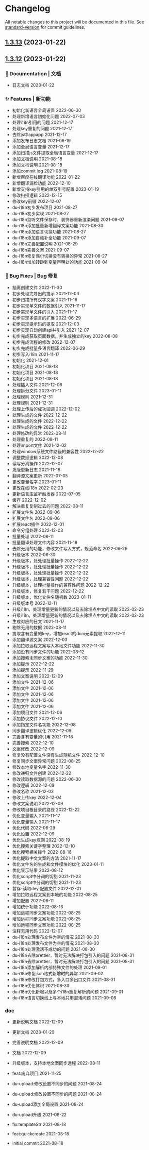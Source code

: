 # Changelog

All notable changes to this project will be documented in this file. See [standard-version](https://github.com/conventional-changelog/standard-version) for commit guidelines.

## [1.3.13](https://pkg.poizon.com/duapp/web/vscode/compare/v1.3.12...v1.3.13) (2023-01-22)



## [1.3.12](https://pkg.poizon.com/duapp/web/vscode/compare/v1.3.11...v1.3.12) (2023-01-22)

### 📝 Documentation | 文档


* 日志文档 2023-01-22

### ✨ Features | 新功能

* 初始化新语言全局设置 2022-06-30
* 处理新增语言初始化问题 2022-07-03
* 处理i18n引用的问题 2021-12-17
* 处理key重复的问题 2021-12-17
* 去除js中appapp 2021-12-17
* 添加发布日志文档 2021-08-19
* 添加全局语言变量 2021-12-17
* 添加扫描js文件提取全局语言变量 2021-12-17
* 添加文档说明 2021-08-18
* 添加文档说明 2021-08-18
* 添加commit log 2021-08-19
* 新增百度在线翻译功能 2022-01-22
* 新增翻译漏检功能 2022-12-10
* 新增支持key引用的单双引号配置 2023-01-19
* 修改扫描逻辑 2022-12-15
* 修改key前缀 2022-12-07
* du-i18n初步发布项目 2021-08-27
* du-i18n初步实现 2021-08-27
* du-i18n监听文件保存时，装饰器重新渲染问题 2021-09-07
* du-i18n添加批量新增翻译文案功能 2021-08-30
* du-i18n添加语言切换功能 2021-08-27
* du-i18n添加自动补全功能 2021-09-07
* du-i18n完善配置说明 2021-08-29
* du-i18n完善文案 2021-09-07
* du-i18n修复偶尔切换没有转换的异常 2021-08-27
* du-i18n增加转跳到变量声明处的功能 2021-09-04
### 🐛 Bug Fixes | Bug 修复


* 抽离创建文件 2022-11-30
* 初步处理完导出的提示 2021-12-03
* 初步扫描所有汉字文案 2021-11-16
* 初步实现单文件的数据引入 2021-11-17
* 初步实现单文件的引入 2021-11-17
* 初步实现多语言的扩展 2022-06-29
* 初步实现提示码的提取 2021-12-03
* 初步实现自动创建api并引入 2021-12-07
* 初步完成获取页面数据，并生成独立的key 2022-08-08
* 初步完成流程的修改 2022-12-07
* 初步完成批量多语言翻译 2022-06-29
* 初步写入i18n 2021-11-17
* 初始化 2021-12-01
* 初始化项目 2021-08-18
* 初始化项目 2021-08-18
* 初始化项目 2021-08-18
* 处理插入文件 2021-12-06
* 处理拆分文件 2023-01-11
* 处理规则 2021-12-31
* 处理规则 2021-12-31
* 处理上传后的成功回调 2022-12-02
* 处理生成的文件 2022-12-22
* 处理生成的文件 2022-12-22
* 处理生成的文件 2022-12-22
* 处理修改的异常 2022-08-11
* 处理重复的 2022-08-11
* 处理import文件 2021-12-02
* 处理window系统文件路径的兼容性 2022-12-22
* 调整数据逻辑 2022-12-08
* 读写分离操作 2022-12-07
* 发版更新日志 2021-11-18
* 翻译源文案更新 2022-07-05
* 更改变量名字 2023-01-11
* 更改在线i18n 2022-02-23
* 更新语言库监听触发器 2022-07-05
* 缓存 2022-12-02
* 解决重复复制过去的问题 2022-08-11
* 扩展文件名 2022-09-06
* 扩展文件名 2022-09-06
* 扩展react插件 2022-12-01
* 命令分组处理 2022-12-03
* 批量处理 2022-08-11
* 批量翻译处理文件内容 2021-11-18
* 去除无用的功能，修改文件写入方式，规范命名 2022-06-29
* 升级版本 2022-06-30
* 升级版本，处处理批量操作 2022-12-22
* 升级版本，处处理批量操作 2022-12-22
* 升级版本，处处理批量操作 2022-12-22
* 升级版本，处理兼容性问题 2022-12-22
* 升级版本，处理批量操作的兼容性问题 2022-12-22
* 升级版本，修复若干问题 2022-12-22
* 升级版本，优化文件名随机数 2023-01-11
* 升级版本号 2022-12-11
* 升级i18n，处理增量更新的情况以及去除埋点中文的读取 2022-02-23
* 升级i18n，处理增量更新的情况以及去除埋点中文的读取 2022-02-23
* 生成对应的日文 2021-11-17
* 剔除无用的数据 2022-08-11
* 提取含有变量的key，增加react的dom元素提取 2022-12-11
* 添加翻译源文案 2022-12-03
* 添加拉取远程文案写入本地文件功能 2022-11-30
* 添加没有同步文件的功能 2022-08-12
* 添加搜索未同步文案的功能 2022-11-30
* 添加提示 2022-12-22
* 添加提示 2022-11-29
* 添加文案说明 2022-12-09
* 添加文件 2021-12-06
* 添加文件 2021-12-06
* 添加文件 2021-12-06
* 添加文件 2021-12-06
* 添加文件 2021-12-06
* 添加项目文件 2021-12-06
* 添加协议文件 2022-12-10
* 添加指定文件名功能 2022-12-08
* 同步翻译逻辑优化 2022-12-09
* 完善含有变量的引用 2021-11-18
* 完善搜索 2022-12-10
* 文案修改 2022-12-09
* 修复没有配置文件没有生成随机文件 2022-12-10
* 修复同步文案异常问题 2022-08-25
* 修改本地变量名字 2022-11-30
* 修改递归文件创建 2022-12-22
* 修改读取数据源的问题 2022-06-30
* 修改逻辑 2022-12-09
* 修改名称 2021-12-03
* 修改上传key 2022-12-04
* 修改文案说明 2022-12-09
* 修改项目根目录的路径 2022-12-22
* 优化变量输入 2021-11-17
* 优化变量输入 2021-11-17
* 优化代码 2022-06-29
* 优化设置 2022-12-09
* 优化生成key规则 2022-08-19
* 优化搜索关键字整理 2022-12-10
* 优化搜索相关操作 2022-08-16
* 优化提取中文文案的方法 2021-11-17
* 优化文件名的生成和文件模块的优化 2023-01-11
* 优化显示结果 2022-08-12
* 优化script中分词的切割 2021-11-23
* 优化script中分词的切割 2021-11-23
* 暂存-读取deyi配置文件 2022-12-01
* 增加拉取远程文案到本地的功能 2022-08-25
* 增加配置 2022-08-11
* 增加统计功能 2022-08-16
* 增加远程同步文案功能 2022-08-25
* 增加远程同步文案功能 2022-08-25
* 增加远程同步文案功能 2022-08-25
* 注释无用代码 2022-12-07
* du-i18n处理发布文件为空的情况 2021-08-30
* du-i18n处理发布文件为空的情况 2021-08-30
* du-i18n处理激活不成功的问题 2021-08-30
* du-i18n去除prettier，暂时无法解决打包引入的问题 2021-08-31
* du-i18n去除prettier，暂时无法解决打包引入的问题 2021-08-31
* du-i18n添加解析内部特殊文件的处理 2021-09-01
* du-i18n修复json格式新增时的异常 2021-09-02
* du-i18n修改打包方式，多入口多出口文件 2021-08-31
* du-i18n优化体积 2021-08-30
* du-i18n优化新增以及多个i18n重复解析的问题 2021-09-01
* du-i18n语言切换线上与本地共用混淆问题 2021-09-08

### doc


* 更新说明文档 2022-12-09
* 更新文档 2023-01-20
* 完善说明文档 2022-12-09
* 文档 2022-12-09


* 升级版本，支持本地文案同步远程 2022-08-11
* feat:废弃项目 2021-11-25
* du-upload:修改设置不同步的问题 2021-08-24
* du-upload:修改设置不同步的问题 2021-08-24
* du-upload添加全局设置 2021-08-24
* du-upload升级 2021-08-22
* fix:templateStr 2021-08-18
* feat:quickcreate 2021-08-18
* Initial commit 2021-08-18
